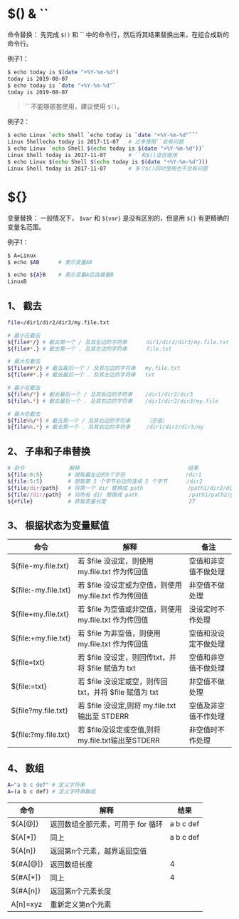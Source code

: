 # $() & \`\`
命令替换： 先完成 `$()` 和 \`\` 中的命令行，然后将其结果替换出来，在组合成新的命令行。  

例子1：  
```sh
$ echo today is $(date "+%Y-%m-%d")
today is 2019-08-07
$ echo today is `date "+%Y-%m-%d"`
today is 2019-08-07
```

> \`\` 不能够嵌套使用，建议使用 `$()`。  

例子2：  
```sh
$ echo Linux `echo Shell `echo today is `date "+%Y-%m-%d"```
Linux Shellecho today is 2017-11-07   # 过多使用``会有问题
$ echo Linux `echo Shell $(echo today is $(date "+%Y-%m-%d"))`
Linux Shell today is 2017-11-07       # ``和$()混合使用
$ echo Linux $(echo Shell $(echo today is $(date "+%Y-%m-%d")))
Linux Shell today is 2017-11-07       # 多个$()同时使用也不会有问题
```

# ${}
变量替换： 一般情况下， `$var` 和 `${var}` 是没有区别的，但是用 `${}` 有更精确的变量名范围。  

例子1：  
```sh
$ A=Linux
$ echo $AB      # 表示变量AB

$ echo ${A}B    # 表示变量A后连接着B
LinuxB
```

## 1、 截去
```sh
file=/dir1/dir2/dir3/my.file.txt

# 最小左截去
${file#*/} # 截去第一个 / 及其左边的字符串      dir1/dir2/dir3/my.file.txt
${file#*.} # 截去第一个 . 及其左边的字符串      file.txt

# 最大左截去
${file##*/} # 截去最后一个 / 及其左边的字符串   my.file.txt
${file##*.} # 截去最后一个 . 及其左边的字符串   txt

# 最小右截去
${file%/*} # 截去最后一个 / 及其右边的字符串    /dir1/dir2/dir3
${file%.*} # 截去最后一个 . 及其右边的字符串    /dir1/dir2/dir3/my.file

# 最大右截去
${file%%/*} # 截去第一个 / 及其右边的字符串     （空值）
${file%%.*} # 截去第一个 . 及其右边的字符串     /dir1/dir2/dir3/my
```

## 2、 子串和子串替换
```sh
# 命令              解释                                  结果
${file:0:5}        # 提取最左边的5个字符                   /dir1
${file:5:5}        # 提取第 5 个字节右边的连续 5 个字节      /dir2
${file/dir/path}   # 将第一个 dir 替换成 path              /path1/dir2/dir3/my.file.txt
${file//dir/path}  # 将所有 dir 替换成 path                /path1/path2/path3/my.file.txt
${#file}           # 获取变量长度                          27
```

## 3、 根据状态为变量赋值

| 命令 | 解释 | 备注 |
| --- | --- | --- |
| ${file-my.file.txt} | 若 $file 没设定，则使用 my.file.txt 作为传回值 | 空值和非空值不做处理 |
| ${file:-my.file.txt} | 若 $file 没设定或为空值，则使用 my.file.txt 作为传回值 | 非空值不做处理 |
| ${file+my.file.txt} | 若 $file 为空值或非空值，则使用 my.file.txt 作为传回值 | 没设定时不作处理 |
| ${file:+my.file.txt} | 若 $file 为非空值，则使用 my.file.txt 作为传回值 | 空值和没设定不做处理 |
| ${file=txt} | 若 $file 没设定，则回传txt，并将 $file 赋值为 txt | 空值和非空值不做处理 |
| ${file:=txt} | 若 $file 没设定或空，则传回txt，并将 $file 赋值为 txt | 非空值不做处理 |
| ${file?my.file.txt} | 若 $file 没设定,则将 my.file.txt 输出至 STDERR | 空值及非空值不作处理 |
| ${file:?my.file.txt} | 若 $file没设定或空值,则将my.file.txt输出至STDERR | 非空值时不作处理 |

## 4、 数组
```sh
A="a b c def" # 定义字符串
A=(a b c def) # 定义字符串数组
```

| 命令 | 解释 | 结果 |
| --- | --- | --- |
| ${A\[@]} | 返回数组全部元素，可用于 for 循环 | a b c def |
| ${A\[\*]} | 同上 | a b c def |
| ${A\[n]} | 返回第n个元素，越界返回空值 | |
| ${#A\[@]} | 返回数组长度 | 4 |
| ${#A\[\*]} | 同上 | 4 |
| ${#A\[n]} | 返回第n个元素长度 | |
| A\[n]=xyz | 重新定义第n个元素 | |

